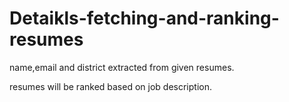 # Detaikls-fetching-and-ranking-resumes

name,email and district extracted from given resumes.

resumes will be ranked based on job description.
